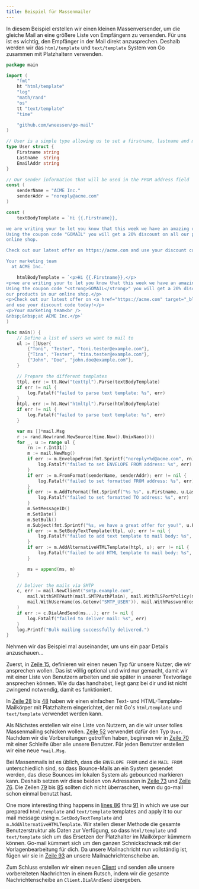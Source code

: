 ```yaml
---
title: Beispiel für Massenmailer
---
```


In diesem Beispiel erstellen wir einen kleinen Massenversender, um die gleiche Mail an eine größere Liste von Empfängern zu versenden. Für uns ist es wichtig, den Empfänger in der Mail direkt anzusprechen. Deshalb werden wir das `html/template` und `text/template` System von Go zusammen mit Platzhaltern verwenden.

```go
package main

import (
    "fmt"
    ht "html/template"
    "log"
    "math/rand"
    "os"
    tt "text/template"
    "time"

    "github.com/wneessen/go-mail"
)

// User is a simple type allowing us to set a firstname, lastname and mail address
type User struct {
    Firstname string
    Lastname  string
    EmailAddr string
}

// Our sender information that will be used in the FROM address field
const (
    senderName = "ACME Inc."
    senderAddr = "noreply@acme.com"
)

const (
    textBodyTemplate = `Hi {{.Firstname}},

we are writing your to let you know that this week we have an amazing offer for you.
Using the coupon code "GOMAIL" you will get a 20% discount on all our products in our
online shop.

Check out our latest offer on https://acme.com and use your discount code today!

Your marketing team
  at ACME Inc.`

    htmlBodyTemplate = `<p>Hi {{.Firstname}},</p>
<p>we are writing your to let you know that this week we have an amazing offer for you.
Using the coupon code "<strong>GOMAIL</strong>" you will get a 20% discount on all 
our products in our online shop.</p>
<p>Check out our latest offer on <a href="https://acme.com" target="_blank">https://acme.com</a>
and use your discount code today!</p>
<p>Your marketing team<br />
&nbsp;&nbsp;at ACME Inc.</p>`
)

func main() {
    // Define a list of users we want to mail to
    ul := []User{
        {"Toni", "Tester", "toni.tester@example.com"},
        {"Tina", "Tester", "tina.tester@example.com"},
        {"John", "Doe", "john.doe@example.com"},
    }

    // Prepare the different templates
    ttpl, err := tt.New("texttpl").Parse(textBodyTemplate)
    if err != nil {
        log.Fatalf("failed to parse text template: %s", err)
    }
    htpl, err := ht.New("htmltpl").Parse(htmlBodyTemplate)
    if err != nil {
        log.Fatalf("failed to parse text template: %s", err)
    }

    var ms []*mail.Msg
    r := rand.New(rand.NewSource(time.Now().UnixNano()))
    for _, u := range ul {
        rn := r.Int31()
        m := mail.NewMsg()
        if err := m.EnvelopeFrom(fmt.Sprintf("noreply+%d@acme.com", rn)); err != nil {
            log.Fatalf("failed to set ENVELOPE FROM address: %s", err)
        }
        if err := m.FromFormat(senderName, senderAddr); err != nil {
            log.Fatalf("failed to set formatted FROM address: %s", err)
        }
        if err := m.AddToFormat(fmt.Sprintf("%s %s", u.Firstname, u.Lastname), u.EmailAddr); err != nil {
            log.Fatalf("failed to set formatted TO address: %s", err)
        }
        m.SetMessageID()
        m.SetDate()
        m.SetBulk()
        m.Subject(fmt.Sprintf("%s, we have a great offer for you!", u.Firstname))
        if err := m.SetBodyTextTemplate(ttpl, u); err != nil {
            log.Fatalf("failed to add text template to mail body: %s", err)
        }
        if err := m.AddAlternativeHTMLTemplate(htpl, u); err != nil {
            log.Fatalf("failed to add HTML template to mail body: %s", err)
        }

        ms = append(ms, m)
    }

    // Deliver the mails via SMTP
    c, err := mail.NewClient("smtp.example.com",
        mail.WithSMTPAuth(mail.SMTPAuthPlain), mail.WithTLSPortPolicy(mail.TLSMandatory),
        mail.WithUsername(os.Getenv("SMTP_USER")), mail.WithPassword(os.Getenv("SMTP_PASS")),
    )
    if err := c.DialAndSend(ms...); err != nil {
        log.Fatalf("failed to deliver mail: %s", err)
    }
    log.Printf("Bulk mailing successfully delivered.")
}
```

Nehmen wir das Beispiel mal auseinander, um uns ein paar Details anzuschauen...

Zuerst, in [Zeile 15](#hl-0-15), definieren wir einen neuen Typ für unsere Nutzer, die wir ansprechen wollen. Das ist völlig optional und wird nur gemacht, damit wir mit einer Liste von Benutzern arbeiten und sie später in unserer Textvorlage ansprechen können. Wie du das handhabst, liegt ganz bei dir und ist nicht zwingend notwendig, damit es funktioniert.

In [Zeile 28](#hl-0-28) bis [48](#hl-0-48) haben wir einen einfachen Text- und HTML-Template-Mailkörper mit Platzhaltern eingerichtet, der mit Go's `html/template` und `text/template` verwendet werden kann.

Als Nächstes erstellen wir eine Liste von Nutzern, an die wir unser tolles Massenmailing schicken wollen. [Zeile 52](#hl-0-52) verwendet dafür den Typ `User`. Nachdem wir die Vorbereitungen getroffen haben, beginnen wir in [Zeile 70](#hl-0-70) mit einer Schleife über alle unsere Benutzer. Für jeden Benutzer erstellen wir eine neue `*mail.Msg`.

Bei Massenmails ist es üblich, dass die `ENVELOPE FROM` und die `MAIL FROM` unterschiedlich sind, so dass Bounce-Mails an ein System gesendet werden, das diese Bounces im lokalen System als gebounced markieren kann. Deshalb setzen wir diese beiden von Adressaten in [Zeile 73](#hl-0-73) und [Zeile 76](#hl-0-76). Die Zeilen [79](#hl-0-79) bis [85](#hl-0-85) sollten dich nicht überraschen, wenn du go-mail schon einmal benutzt hast.

One more interesting thing happens in [lines 86](#hl-0-86) thru [91](#hl-0-91) in which we use our prepared `html/template` and `text/template` templates and apply it to our mail message using `m.SetBodyTextTemplate` and `m.AddAlternativeHTMLTemplate`. Wir stellen dieser Methode die gesamte Benutzerstruktur als Daten zur Verfügung, so dass `html/template` und `text/template` sich um das Ersetzen der Platzhalter im Mailkörper kümmern können. Go-mail kümmert sich um den ganzen Schnickschnack mit der Vorlagenbearbeitung für dich. Da unsere Mailnachricht nun vollständig ist, fügen wir sie in [Zeile 93](#hl-0-93) an unsere Mailnachrichtenscheibe an.

Zum Schluss erstellen wir einen neuen [Client](/reference/client/) und senden alle unsere vorbereiteten Nachrichten in einem Rutsch, indem wir die gesamte Nachrichtenscheibe an `Client.DialAndSend` übergeben.